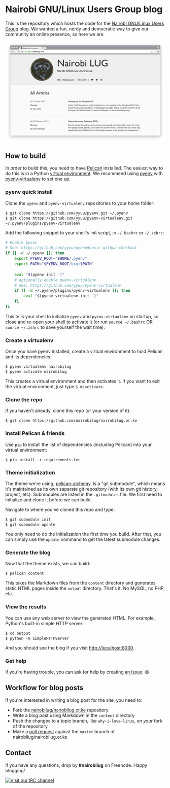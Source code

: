 # Nairobi GNU/Linux Users Group blog

This is the repository which hosts the code for the [Nairobi GNU/Linux Users Group](https://nairobilug.or.ke) blog. We wanted a fun, nerdy and democratic way to give our community an online presence, so here we are.

![Screenshot](/screenshot@2x.png?raw=true "Screenshot")

## How to build

In order to build this, you need to have [Pelican](http://getpelican.com/) installed. The easiest way to do this is in a Python [virtual environment](http://docs.python-guide.org/en/latest/dev/virtualenvs/). We recommend using [pyenv](https://github.com/yyuu/pyenv) with [pyenv-virtualenv](https://github.com/yyuu/pyenv-virtualenv) to set one up.

### pyenv quick install

Clone the `pyenv` and `pyenv-virtualenv` repositories to your home folder:

    $ git clone https://github.com/yyuu/pyenv.git ~/.pyenv
    $ git clone https://github.com/yyuu/pyenv-virtualenv.git ~/.pyenv/plugins/pyenv-virtualenv

Add the following snippet to your shell's init script, ie `~/.bashrc` or `~/.zshrc`:

```bash
# Enable pyenv
# See: https://github.com/yyuu/pyenv#basic-github-checkout
if [[ -d ~/.pyenv ]]; then
    export PYENV_ROOT="$HOME/.pyenv"
    export PATH="$PYENV_ROOT/bin:$PATH"

    eval "$(pyenv init -)"
    # optionally enable pyenv-virtualenv
    # See: https://github.com/yyuu/pyenv-virtualenv
    if [[ -d ~/.pyenv/plugins/pyenv-virtualenv ]]; then
        eval "$(pyenv virtualenv-init -)"
    fi
fi
```

This tells your shell to initialize `pyenv` and `pyenv-virtualenv` on startup, so close and re-open your shell to activate it (or run `source ~/.bashrc` OR `source ~/.zshrc` to save yourself the wait time).

### Create a virtualenv

Once you have pyenv installed, create a virtual environment to hold Pelican and its dependencies:

    $ pyenv virtualenv nairobilug
    $ pyenv activate nairobilug

This creates a virtual environment and then activates it. If you want to exit the virtual environment, just type `$ deactivate`.

### Clone the repo

If you haven't already, clone this repo (or your version of it):

    $ git clone https://github.com/nairobilug/nairobilug.or.ke

### Install Pelican & friends

Use `pip` to install the list of dependencies (including Pelican) into your virtual environment:

    $ pip install -r requirements.txt

### Theme initialization

The theme we're using, [pelican-alchemy](https://github.com/nairobilug/pelican-alchemy), is a "git submodule", which means it's maintained as its own separate git repository (with its own git history, project, etc). Submodules are listed in the `.gitmodules` file. We first need to initialize and clone it before we can build.

Navigate to where you've cloned this repo and type:

    $ git submodule init
    $ git submodule update

You only need to do the initialization the first time you build. After that, you can simply use the `update` command to get the latest submodule changes.

### Generate the blog

Now that the theme exists, we can build:

    $ pelican content

This takes the Markdown files from the `content` directory and generates static HTML pages inside the `output` directory. That's it. No MySQL, no PHP, etc...

### View the results

You can use any web server to view the generated HTML. For example, Python's built-in simple HTTP server:

    $ cd output
    $ python -m SimpleHTTPServer

And you should see the blog if you visit [http://localhost:8000](http://localhost:8000).

### Get help

If you're having trouble, you can ask for help by creating [an issue](https://github.com/nairobilug/nairobilug.or.ke/issues/new). :smile:

## Workflow for blog posts

If you're interested in writing a blog post for the site, you need to:

  - Fork the [nairobilug/nairobilug.or.ke](http://github.com/nairobilug/nairobilug.or.ke) repository
  - Write a blog post using Markdown in the `content` directory
  - Push the changes to a topic branch, like `why-i-love-linux`, on *your* fork of the repository
  - Make a [pull request](https://help.github.com/articles/using-pull-requests/) against the `master` branch of nairobilug/nairobilug.or.ke

## Contact

If you have any questions, drop by **#nairobilug** on Freenode. Happy blogging!

[![Visit our IRC channel](https://kiwiirc.com/buttons/irc.freenode.net/nairobilug.png)](https://kiwiirc.com/client/irc.freenode.net/#nairobilug)
